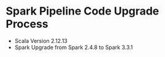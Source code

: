 # Spark Pipeline Code Upgrade Process
- Scala Version 2.12.13
- Spark Upgrade from Spark 2.4.8 to Spark 3.3.1
